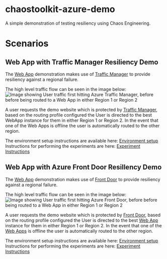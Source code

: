 # chaostoolkit-azure-demo
A simple demonstration of testing resiliency using Chaos Engineering.

# Scenarios #

## Web App with Traffic Manager Resiliency Demo ##
The [Web App](https://azure.microsoft.com/en-us/services/app-service/web/) demonstration makes use of [Traffic Manager](https://azure.microsoft.com/en-us/services/traffic-manager/#overview) to provide resiliency against a regional failure.

The high level traffic flow can be seen in the image below:
![Image showing User traffic first hitting Azure Traffic Manager, before before being routed to a Web App in either Region 1 or Region 2](images/high_level_arch.JPG)

A user requests the demo website which is protected by [Traffic Manager](https://azure.microsoft.com/en-us/services/traffic-manager/), based on the routing profile configured the User is directed to the best WebApp instance for them in either Region 1 or Region 2.  In the event that one of the Web Apps is offline the user is automatically routed to the other region.

The environment setup instructions are available here: [Environment setup](https://github.com/ianalderman/chaostoolkit-azure-demo/blob/master/webApps_and_TrafficManager/environmentSetup/README.md) 
Instructions for performing the experiments are here: [Experiment Instructions](https://github.com/ianalderman/chaostoolkit-azure-demo/blob/master/webApps_and_TrafficManager/experiments/webApps/README.md)

## Web App with Azure Front Door Resillency Demo ##
The [Web App](https://azure.microsoft.com/en-us/services/app-service/web/) demonstration makes use of [Front Door](https://azure.microsoft.com/en-us/services/frontdoor/) to provide resiliency against a regional failure.

The high level traffic flow can be seen in the image below:
![Image showing User traffic first hitting Azure Front Door, before before being routed to a Web App in either Region 1 or Region 2](images/high_level_arch.JPG)

A user requests the demo website which is protected by [Front Door](https://azure.microsoft.com/en-us/services/frontdoor/), based on the routing profile configured the User is directed to the best [Web App](https://azure.microsoft.com/en-us/services/app-service/web/) instance for them in either Region 1 or Region 2.  In the event that one of the [Web Apps](https://azure.microsoft.com/en-us/services/app-service/web/) is offline the user is automatically routed to the other region.

The environment setup instructions are available here: [Environment setup](https://github.com/ianalderman/chaostoolkit-azure-demo/blob/master/webApps_and_AzureFrontDoor/environmentSetup/README.md) 
Instructions for performing the experiments are here: [Experiment Instructions](https://github.com/ianalderman/chaostoolkit-azure-demo/blob/master/webApps_and_AzureFrontDoor/experiments/webApps/README.md)
